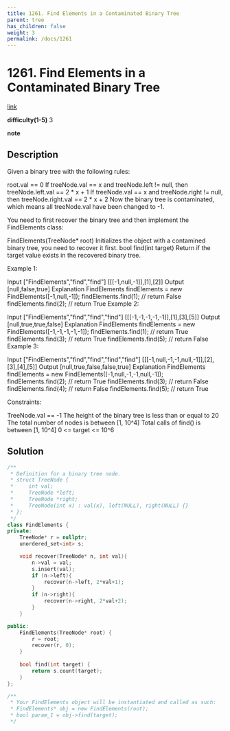 ```yaml
---
title: 1261. Find Elements in a Contaminated Binary Tree
parent: tree
has_children: false
weight: 3
permalink: /docs/1261
---
```

# 1261. Find Elements in a Contaminated Binary Tree
[link](https://leetcode.com/problems/find-elements-in-a-contaminated-binary-tree/)

**difficulty(1-5)**
3

**note**

## Description
Given a binary tree with the following rules:

root.val == 0
If treeNode.val == x and treeNode.left != null, then treeNode.left.val == 2 * x + 1
If treeNode.val == x and treeNode.right != null, then treeNode.right.val == 2 * x + 2
Now the binary tree is contaminated, which means all treeNode.val have been changed to -1.

You need to first recover the binary tree and then implement the FindElements class:

FindElements(TreeNode* root) Initializes the object with a contamined binary tree, you need to recover it first.
bool find(int target) Return if the target value exists in the recovered binary tree.
 

Example 1:



Input
["FindElements","find","find"]
[[[-1,null,-1]],[1],[2]]
Output
[null,false,true]
Explanation
FindElements findElements = new FindElements([-1,null,-1]); 
findElements.find(1); // return False 
findElements.find(2); // return True 
Example 2:



Input
["FindElements","find","find","find"]
[[[-1,-1,-1,-1,-1]],[1],[3],[5]]
Output
[null,true,true,false]
Explanation
FindElements findElements = new FindElements([-1,-1,-1,-1,-1]);
findElements.find(1); // return True
findElements.find(3); // return True
findElements.find(5); // return False
Example 3:



Input
["FindElements","find","find","find","find"]
[[[-1,null,-1,-1,null,-1]],[2],[3],[4],[5]]
Output
[null,true,false,false,true]
Explanation
FindElements findElements = new FindElements([-1,null,-1,-1,null,-1]);
findElements.find(2); // return True
findElements.find(3); // return False
findElements.find(4); // return False
findElements.find(5); // return True
 

Constraints:

TreeNode.val == -1
The height of the binary tree is less than or equal to 20
The total number of nodes is between [1, 10^4]
Total calls of find() is between [1, 10^4]
0 <= target <= 10^6

## Solution
```c++
/**
 * Definition for a binary tree node.
 * struct TreeNode {
 *     int val;
 *     TreeNode *left;
 *     TreeNode *right;
 *     TreeNode(int x) : val(x), left(NULL), right(NULL) {}
 * };
 */
class FindElements {
private:
    TreeNode* r = nullptr;
    unordered_set<int> s;

    void recover(TreeNode* n, int val){
        n->val = val;
        s.insert(val);
        if (n->left){
            recover(n->left, 2*val+1);
        }
        if (n->right){
            recover(n->right, 2*val+2);
        }
    }

public:
    FindElements(TreeNode* root) {
        r = root;
        recover(r, 0);
    }
    
    bool find(int target) {
        return s.count(target);
    }
};

/**
 * Your FindElements object will be instantiated and called as such:
 * FindElements* obj = new FindElements(root);
 * bool param_1 = obj->find(target);
 */
```